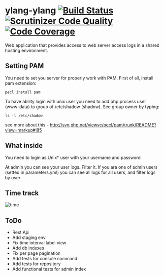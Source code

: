ylang-ylang [![Build Status](https://travis-ci.org/spolischook/ylang-ylang.svg?branch=master)](https://travis-ci.org/spolischook/ylang-ylang) [![Scrutinizer Code Quality](https://scrutinizer-ci.com/g/spolischook/ylang-ylang/badges/quality-score.png?b=master)](https://scrutinizer-ci.com/g/spolischook/ylang-ylang/?branch=master) [![Code Coverage](https://scrutinizer-ci.com/g/spolischook/ylang-ylang/badges/coverage.png?b=master)](https://scrutinizer-ci.com/g/spolischook/ylang-ylang/?branch=master)
=======

Web application that provides access to web server access logs in a
shared hosting environment.

Setting PAM
-----------

You need to set you server for properly work with PAM.
First of all, install pam extension:
```
pecl install pam
```
To have ability login with unix user you need to add php process user (www-data) to group of /etc/shadow (shadow).
See group owner by typing:
```
ls -l /etc/shadow
```
see more about this - http://svn.php.net/viewvc/pecl/pam/trunk/README?view=markup#l85

What inside
-----------

You need to login as Unix* user with your username and password

At admin you can see your user logs.
Filter it.
If you ara one of admin users (setted in parameters.yml) you can see all logs for all users, and filter logs by user

Time track
----------

![time](http://i.imgur.com/QhJenEv.png)

ToDo
----

- Rest Api
- Add staging env
- Fix time interval label view
- Add db indexes
- Fix per page pagination
- Add tests for console command
- Add tests for repository
- Add functional tests for admin index
